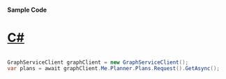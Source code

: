 #### Sample Code
# [C#](#tab/Csharp)

```C#

GraphServiceClient graphClient = new GraphServiceClient();
var plans = await graphClient.Me.Planner.Plans.Request().GetAsync();

```
